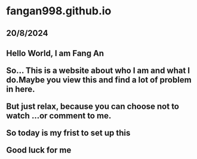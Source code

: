 # fangan998.github.io
<h2>20/8/2024<h2>
Hello World, I am Fang An<p>
So... This is a website about who I am and what I do.Maybe you view this and find a lot of problem in here.<p> 
But just relax, because you can choose not to watch
...or comment to me.<p> 
So today is my frist to set up this<p> 
Good luck for me